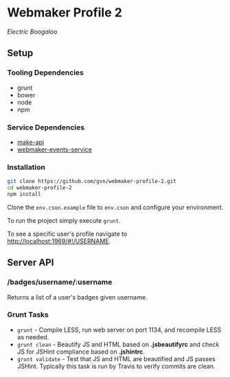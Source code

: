 # Webmaker Profile 2

*Electric Boogaloo*

## Setup

### Tooling Dependencies

- grunt
- bower
- node
- npm

### Service Dependencies

- [make-api](https://github.com/mozilla/makeapi)
- [webmaker-events-service](https://github.com/mozilla/webmaker-events-service)

### Installation

```bash
git clone https://github.com/gvn/webmaker-profile-2.git
cd webmaker-profile-2
npm install
```

Clone the `env.cson.example` file to `env.cson` and configure your environment.

To run the project simply execute `grunt`.

To see a specific user's profile navigate to [http://localhost:1969/#!/USERNAME](http://localhost:1969/#!/USERNAME).

## Server API

### /badges/username/:username

Returns a list of a user's badges given username.

### Grunt Tasks

- `grunt` - Compile LESS, run web server on port 1134, and recompile LESS as needed.
- `grunt clean` - Beautify JS and HTML based on **.jsbeautifyrc** and check JS for JSHint compliance based on **.jshintrc**.
- `grunt validate` - Test that JS and HTML are beautified and JS passes JSHint. Typically this task is run by Travis to verify commits are clean.
